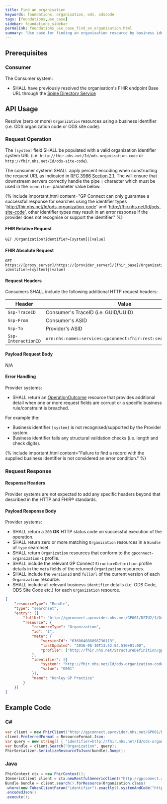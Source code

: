 ```yaml
---
title: Find an organisation
keywords: foundations, organisation, ods, odscode
tags: [foundations,use_case]
sidebar: foundations_sidebar
permalink: foundations_use_case_find_an_organisation.html
summary: "Use case for finding an organisation resource by business identity."
---
```


## Prerequisites ##

### Consumer ###

The Consumer system:

- SHALL have previously resolved the organisation's FHIR endpoint Base URL through the [Spine Directory Service](https://nhsconnect.github.io/gpconnect/integration_spine_directory_service.html)

## API Usage ##

Resolve (zero or more) `Organization` resources using a business identifier (i.e. ODS organization code or ODS site code).

### Request Operation ###

The `[system]` field SHALL be populated with a valid organization identifier system URL (i.e. `http://fhir.nhs.net/Id/ods-organization-code` or `http://fhir.nhs.net/Id/ods-site-code`).

The consumer systerm SHALL apply percent encoding when constructing the request URL as indicated in [RFC 3986 Section 2.1](https://tools.ietf.org/html/rfc3986#section-2.1). The will ensure that downstream servers correctly handle the pipe `|` character which must be used in the `identifier` parameter value below.

{% include important.html content="GP Connect can only guarantee a successful response for searches using the identifier types 'http://fhir.nhs.net/Id/ods-organization-code' and 'http://fhir.nhs.net/Id/ods-site-code', other identifier types may result in an error response if the provider does not recognise or support the identifier." %}

#### FHIR Relative Request ####

```http
GET /Organization?identifier=[system]|[value]
```

#### FHIR Absolute Request ####

```http
GET https://[proxy_server]/https://[provider_server]/[fhir_base]/Organization?identifier=[system]|[value]
```

#### Request Headers ####

Consumers SHALL include the following additional HTTP request headers:

| Header               | Value |
|----------------------|-------|
| `Ssp-TraceID`        | Consumer's TraceID (i.e. GUID/UUID) |
| `Ssp-From`           | Consumer's ASID |
| `Ssp-To`             | Provider's ASID |
| `Ssp-InteractionID`  | `urn:nhs:names:services:gpconnect:fhir:rest:search:organization`|

#### Payload Request Body ####

N/A

#### Error Handling ####

Provider systems:

- SHALL return an [OperationOutcome](https://www.hl7.org/fhir/DSTU2/operationoutcome.html) resource that provides additional detail when one or more request fields are corrupt or a specific business rule/constraint is breached.

For example the:

- Business identifier `[system]` is not recognised/supported by the Provider system.
- Business identifier fails any structural validation checks (i.e. length and check digits).

{% include important.html content="Failure to find a record with the supplied business identifier is not considered an error condition." %}

### Request Response ###

#### Response Headers ####

Provider systems are not expected to add any specific headers beyond that described in the HTTP and FHIR&reg; standards.

#### Payload Response Body ####

Provider systems:

- SHALL return a `200` **OK** HTTP status code on successful execution of the operation.
- SHALL return zero or more matching `Organization` resources in a `Bundle` of `type` searchset.
- SHALL return `Organization` resources that conform to the `gpconnect-organization-1` profile.
- SHALL include the relevant GP Connect `StructureDefinition` profile details in the `meta` fields of the returned `Organization` resources.
- SHALL include the `versionId` and `fullUrl` of the current version of each `Organization` resource.
- SHALL include all relevant business `identifier` details (i.e. ODS Code, ODS Site Code etc.) for each `Organization` resource.

```json
{
	"resourceType": "Bundle",
	"type": "searchset",
	"entry": [{
		"fullUrl": "http://gpconnect.aprovider.nhs.net/GP001/DSTU2/1/Organization/1/_history/636064088098730113",
		"resource": {
			"resourceType": "Organization",
			"id": "1",
			"meta": {
				"versionId": "636064088098730113",
				"lastUpdated": "2016-08-10T13:52:54.516+01:00",
				"profile": ["http://fhir.nhs.net/StructureDefinition/gpconnect-organization-1"]
			},
			"identifier": [{
				"system": "http://fhir.nhs.net/Id/ods-organization-code",
				"value": "O001"
			}],
			"name": "Honley GP Practice"
		}
	}]
}
```

## Example Code ##

### C# ###

```csharp
var client = new FhirClient("http://gpconnect.aprovider.nhs.net/GP001/DSTU2/1/");
client.PreferredFormat = ResourceFormat.Json;
var query = new string[] { "identifier=http://fhir.nhs.net/Id/ods-organization-code|O001" };
var bundle = client.Search("Organization", query);
FhirSerializer.SerializeResourceToJson(bundle).Dump();
```

### Java ###

```java
FhirContext ctx = new FhirContext();
IGenericClient client = ctx.newRestfulGenericClient("http://gpconnect.aprovider.nhs.net/GP001/DSTU2/1/");
Bundle bundle = client.search().forResource(Organization.class)
.where(new TokenClientParam("identifier").exactly().systemAndCode("http://fhir.nhs.net/Id/ods-organization-code", "O001"))
.encodedJson()
.execute();
```